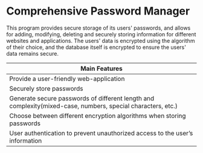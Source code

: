 # Comprehensive Password Manager

This program provides secure storage of its users' passwords, and allows for adding, modifying, deleting and securely storing information for different websites and applications. The users' data is encrypted using the algorithm of their choice, and the database itself is encrypted to ensure the users' data remains secure.

| Main Features  |
| ------------- |
| Provide a user-friendly web-application |
| Securely store passwords |
| Generate secure passwords of different length and complexity(mixed-case, numbers, special characters, etc.) |
| Choose between different encryption algorithms when storing passwords |
| User authentication to prevent unauthorized access to the user’s information |
